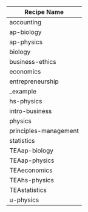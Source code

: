 | Recipe Name |
| --- |
| accounting |
| ap-biology |
| ap-physics |
| biology |
| business-ethics |
| economics |
| entrepreneurship |
| _example |
| hs-physics |
| intro-business |
| physics |
| principles-management |
| statistics |
| TEAap-biology |
| TEAap-physics |
| TEAeconomics |
| TEAhs-physics |
| TEAstatistics |
| u-physics |
